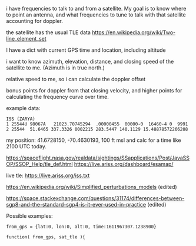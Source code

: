 
i have frequencies to talk to and from a satellite. 
My goal is to know where to point an antenna, and what frequencies to tune to talk with that satellite accounting for doppler.

the satellite has the usual TLE data https://en.wikipedia.org/wiki/Two-line_element_set

I have a dict with current GPS time and location, including altitude

i want to know azimuth, elevation, distance, and closing speed of the satellite to me.
(Azimuth is in true north.)

relative speed to me, so i can calculate the doppler offset

bonus points for doppler from that closing velocity, and higher points for calculating the frequency curve over time.

example data:
```
ISS (ZARYA)
1 25544U 98067A   21023.70745294  .00000455  00000-0  16460-4 0  9991
2 25544  51.6465 337.3326 0002215 283.5447 140.1129 15.48878572266208
```
my position: 41.6728150, -70.4630193, 100 ft msl
and calc for a time like 2100 UTC today.

https://spaceflight.nasa.gov/realdata/sightings/SSapplications/Post/JavaSSOP/SSOP_Help/tle_def.html
https://live.ariss.org/dashboard/esamap/

live tle: https://live.ariss.org/iss.txt

https://en.wikipedia.org/wiki/Simplified_perturbations_models (edited) 

https://space.stackexchange.com/questions/31174/differences-between-sgp8-and-the-standard-sgp4-is-it-ever-used-in-practice (edited) 


Possible examples:
```
from_gps = {lat:0, lon:0, alt:0, time:1611967307.1238900}

function( from_gps, sat_tle ){
```
